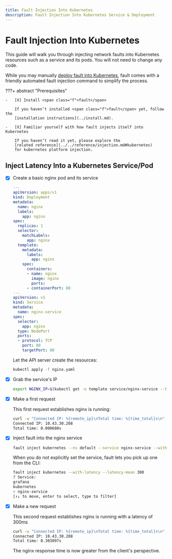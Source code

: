 ```yaml
---
title: Fault Injection Into Kubernetes
description: Fault Injection Into Kubernetes Service & Deployment
---
```


# Fault Injection Into Kubernetes

This guide will walk you through injecting network faults into Kubernetes
resources such as a service and its pods. You will not need to change any
code.

While you may manually 
[deploy fault into Kubernetes](../platform/run-on-kubernetes.md), <span class="f">fault</span>
comes with a friendly automated fault injection command to simplify the process.

???+ abstract "Prerequisites"

    -   [X] Install <span class="f">fault</span>

        If you haven’t installed <span class="f">fault</span> yet, follow the
        [installation instructions](../install.md).

    -   [X] Familiar yourself with how fault injects itself into Kubernetes

        If you haven’t read it yet, please explore the
        [related reference](../../reference/injection.md#kubernetes)
        for kubernetes platform injection.

## Inject Latency Into a Kubernetes Service/Pod

-   [X] Create a basic nginx pod and its service

    ```yaml title="nginx.yaml"
    ---
    apiVersion: apps/v1
    kind: Deployment
    metadata:
      name: nginx
      labels:
        app: nginx
    spec:
      replicas: 1
      selector:
        matchLabels:
          app: nginx
      template:
        metadata:
          labels:
            app: nginx
        spec:
          containers:
          - name: nginx
            image: nginx
            ports:
          - containerPort: 80
    ---
    apiVersion: v1
    kind: Service
    metadata:
      name: nginx-service
    spec:
      selector:
        app: nginx
      type: NodePort
      ports:
      - protocol: TCP
        port: 80
        targetPort: 80
    ```

    Let the API server create the resources:

    ```bash
    kubectl apply -f nginx.yaml
    ```

-   [X] Grab the service's IP

    ```bash
    export NGINX_IP=$(kubectl get -o template service/nginx-service --template='{{.spec.clusterIP}}')
    ```

-   [X] Make a first request

    This first request establishes nginx is running:

    ```bash
    curl -w "Connected IP: %{remote_ip}\nTotal time: %{time_total}s\n" http://$NGINX_IP
    Connected IP: 10.43.30.208
    Total time: 0.000680s
    ```

-   [X] Inject <span class="f">fault</span> into the nginx service

    ```bash
    fault inject kubernetes --ns default --service nginx-service --with-latency --latency-mean 300
    ```

    When you do not explicitly set the service, <span class="f">fault</span> lets you pick up one
    from the CLI:

    ```bash
    fault inject kubernetes --with-latency --latency-mean 300
    ? Service:  
    grafana
    kubernetes
    > nginx-service
    [↑↓ to move, enter to select, type to filter]
    ```

-   [X] Make a new request

    This second request establishes nginx is running with a latency of 300ms

    ```bash
    curl -w "Connected IP: %{remote_ip}\nTotal time: %{time_total}s\n" http://$NGINX_IP
    Connected IP: 10.43.30.208
    Total time: 0.303097s
    ```

    The nginx response time is now greater from the client's perspective.
